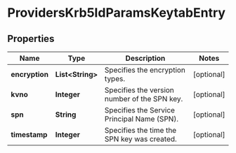 
# ProvidersKrb5IdParamsKeytabEntry

## Properties
Name | Type | Description | Notes
------------ | ------------- | ------------- | -------------
**encryption** | **List&lt;String&gt;** | Specifies the encryption types. |  [optional]
**kvno** | **Integer** | Specifies the version number of the SPN key. |  [optional]
**spn** | **String** | Specifies the Service Principal Name (SPN). |  [optional]
**timestamp** | **Integer** | Specifies the time the SPN key was created. |  [optional]



